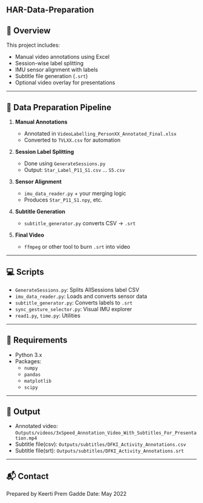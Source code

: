 **HAR-Data-Preparation**
---

## 📝 Overview

This project includes:
- Manual video annotations using Excel
- Session-wise label splitting
- IMU sensor alignment with labels
- Subtitle file generation (`.srt`)
- Optional video overlay for presentations

---

## 🔁 Data Preparation Pipeline

1. **Manual Annotations**
   - Annotated in `VideoLabelling_PersonXX_Annotated_Final.xlsx`
   - Converted to `TVLXX.csv` for automation

2. **Session Label Splitting**
   - Done using `GenerateSessions.py`
   - Output: `Star_Label_P11_S1.csv` ... `S5.csv`

3. **Sensor Alignment**
   - `imu_data_reader.py` + your merging logic
   - Produces `Star_P11_S1.npy`, etc.

4. **Subtitle Generation**
   - `subtitle_generator.py` converts CSV → `.srt`

5. **Final Video**
   - `ffmpeg` or other tool to burn `.srt` into video

---

## 💻 Scripts

- `GenerateSessions.py`: Splits AllSessions label CSV
- `imu_data_reader.py`: Loads and converts sensor data
- `subtitle_generator.py`: Converts labels to `.srt`
- `sync_gesture_selector.py`: Visual IMU explorer
- `read1.py`, `time.py`: Utilities

---

## 🧩 Requirements

- Python 3.x
- Packages:
  - `numpy`
  - `pandas`
  - `matplotlib`
  - `scipy`

---

## 🎥 Output

- Annotated video: `Outputs/videos/3xSpeed_Annotation_Video_With_Subtitles_For_Presentation.mp4`
- Subtitle file(csv): `Outputs/subtitles/DFKI_Activity_Annotations.csv`
- Subtitle file(srt): `Outputs/subtitles/DFKI_Activity_Annotations.srt`

---

## 📬 Contact

Prepared by Keerti Prem Gadde 
Date: May 2022
